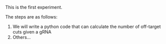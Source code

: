 This is the first experiment.

The steps are as follows:

1. We will write a python code that can calculate the number of off-target cuts given a gRNA
1. Others...